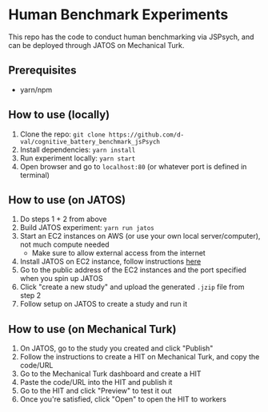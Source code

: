 # Human Benchmark Experiments
This repo has the code to conduct human benchmarking via
JSPsych, and can be deployed through JATOS on Mechanical Turk.

## Prerequisites
* yarn/npm

## How to use (locally)
1. Clone the repo: `git clone https://github.com/d-val/cognitive_battery_benchmark_jsPsych`
2. Install dependencies: `yarn install`
3. Run experiment locally: `yarn start`
4. Open browser and go to `localhost:80` (or whatever port is defined in terminal)

## How to use (on JATOS)
1. Do steps 1 + 2 from above
2. Build JATOS experiment: `yarn run jatos`
3. Start an EC2 instances on AWS (or use your own local server/computer), not much compute needed
    * Make sure to allow external access from the internet
4. Install JATOS on EC2 instance, follow instructions [here](https://www.jatos.org/Installation.html)
5. Go to the public address of the EC2 instances and the port specified when you spin up JATOS
6. Click "create a new study" and upload the generated `.jzip` file from step 2
7. Follow setup on JATOS to create a study and run it

## How to use (on Mechanical Turk)
1. On JATOS, go to the study you created and click "Publish"
2. Follow the instructions to create a HIT on Mechanical Turk, and copy the code/URL
3. Go to the Mechanical Turk dashboard and create a HIT
4. Paste the code/URL into the HIT and publish it
5. Go to the HIT and click "Preview" to test it out
6. Once you're satisfied, click "Open" to open the HIT to workers
